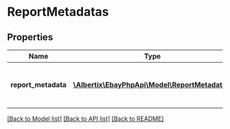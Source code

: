 # ReportMetadatas

## Properties
Name | Type | Description | Notes
------------ | ------------- | ------------- | -------------
**report_metadata** | [**\Albertix\EbayPhpApi\Model\ReportMetadata[]**](ReportMetadata.md) | A list of the metadata for the associated report type. | [optional] 

[[Back to Model list]](../README.md#documentation-for-models) [[Back to API list]](../README.md#documentation-for-api-endpoints) [[Back to README]](../README.md)


